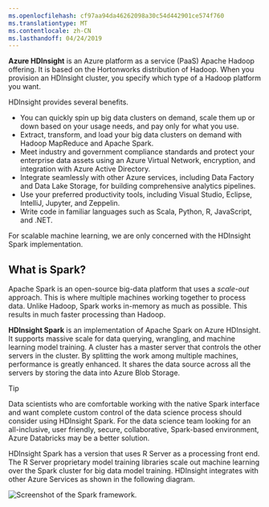 ```yaml
---
ms.openlocfilehash: cf97aa94da46262098a30c54d442901ce574f760
ms.translationtype: MT
ms.contentlocale: zh-CN
ms.lasthandoff: 04/24/2019
---
```

**Azure HDInsight** is an Azure platform as a service (PaaS) Apache Hadoop offering. It is based on the Hortonworks distribution of Hadoop. When you provision an HDInsight cluster, you specify which type of a Hadoop platform you want. 

HDInsight provides several benefits.

- You can quickly spin up big data clusters on demand, scale them up or down based on your usage needs, and pay only for what you use.
- Extract, transform, and load your big data clusters on demand with Hadoop MapReduce and Apache Spark.
- Meet industry and government compliance standards and protect your enterprise data assets using an Azure Virtual Network, encryption, and integration with Azure Active Directory.
- Integrate seamlessly with other Azure services, including Data Factory and Data Lake Storage, for building comprehensive analytics pipelines.
- Use your preferred productivity tools, including Visual Studio, Eclipse, IntelliJ, Jupyter, and Zeppelin. 
- Write code in familiar languages such as Scala, Python, R, JavaScript, and .NET.

For scalable machine learning, we are only concerned with the HDInsight Spark implementation.

## <a name="what-is-spark"></a>What is Spark?

Apache Spark is an open-source big-data platform that uses a *scale-out* approach. This is where multiple machines working together to process data. Unlike Hadoop, Spark works in-memory as much as possible. This results in much faster processing than Hadoop.

**HDInsight Spark** is an implementation of Apache Spark on Azure HDInsight. It supports massive scale for data querying, wrangling, and machine learning model training. A cluster has a master server that controls the other servers in the cluster. By splitting the work among multiple machines, performance is greatly enhanced. It shares the data source across all the servers by storing the data into Azure Blob Storage.

> [!TIP]
> Data scientists who are comfortable working with the native Spark interface and want complete custom control of the data science process should consider using HDInsight Spark. For the data science team looking for an all-inclusive, user friendly, secure, collaborative, Spark-based environment, Azure Databricks may be a better solution.

HDInsight Spark has a version that uses R Server as a processing front end. The R Server proprietary model training libraries scale out machine learning over the Spark cluster for big data model training. HDInsight integrates with other Azure Services as shown in the following diagram.

![Screenshot of the Spark framework.](../media/6-spark-framework.png)